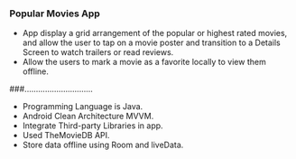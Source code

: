 ### Popular Movies App
- App display a grid arrangement of the popular or highest rated movies, and allow the user to tap on a movie poster and transition to a Details Screen to watch trailers or read reviews.
- Allow the users to mark a movie as a favorite locally to view them offline.


###..............................
- Programming Language is Java.
- Android Clean Architecture MVVM.
- Integrate Third-party Libraries in app.
- Used TheMovieDB API.
- Store data offline using Room and liveData.


